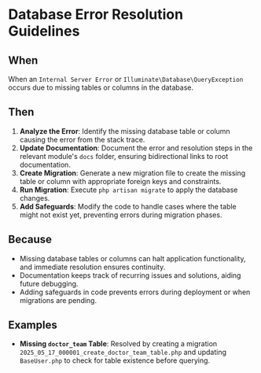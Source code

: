 # Database Error Resolution Guidelines

## When
When an `Internal Server Error` or `Illuminate\Database\QueryException` occurs due to missing tables or columns in the database.

## Then
1. **Analyze the Error**: Identify the missing database table or column causing the error from the stack trace.
2. **Update Documentation**: Document the error and resolution steps in the relevant module's `docs` folder, ensuring bidirectional links to root documentation.
3. **Create Migration**: Generate a new migration file to create the missing table or column with appropriate foreign keys and constraints.
4. **Run Migration**: Execute `php artisan migrate` to apply the database changes.
5. **Add Safeguards**: Modify the code to handle cases where the table might not exist yet, preventing errors during migration phases.

## Because
- Missing database tables or columns can halt application functionality, and immediate resolution ensures continuity.
- Documentation keeps track of recurring issues and solutions, aiding future debugging.
- Adding safeguards in code prevents errors during deployment or when migrations are pending.

## Examples
- **Missing `doctor_team` Table**: Resolved by creating a migration `2025_05_17_000001_create_doctor_team_table.php` and updating `BaseUser.php` to check for table existence before querying.
